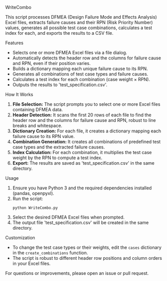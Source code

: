 WriteCombo

This script processes DFMEA (Design Failure Mode and Effects Analysis) Excel files, extracts failure causes and their RPN (Risk Priority Number) values, generates all possible test case combinations, calculates a test index for each, and exports the results to a CSV file.

Features
- Selects one or more DFMEA Excel files via a file dialog.
- Automatically detects the header row and the columns for failure cause and RPN, even if their position varies.
- Builds a dictionary mapping each unique failure cause to its RPN.
- Generates all combinations of test case types and failure causes.
- Calculates a test index for each combination (case weight × RPN).
- Outputs the results to 'test_specification.csv'.

How It Works
1. **File Selection:** The script prompts you to select one or more Excel files containing DFMEA data.
2. **Header Detection:** It scans the first 20 rows of each file to find the header row and the columns for failure cause and RPN, robust to line breaks and whitespace.
3. **Dictionary Creation:** For each file, it creates a dictionary mapping each failure cause to its RPN value.
4. **Combination Generation:** It creates all combinations of predefined test case types and the extracted failure causes.
5. **Index Calculation:** For each combination, it multiplies the test case weight by the RPN to compute a test index.
6. **Export:** The results are saved as 'test_specification.csv' in the same directory.

Usage
1. Ensure you have Python 3 and the required dependencies installed (pandas, openpyxl).
2. Run the script:
	```
	python WriteCombo.py
	```
3. Select the desired DFMEA Excel files when prompted.
4. The output file 'test_specification.csv' will be created in the same directory.

Customization
- To change the test case types or their weights, edit the `cases` dictionary in the `create_combinations` function.
- The script is robust to different header row positions and column orders in your Excel files.

For questions or improvements, please open an issue or pull request.

